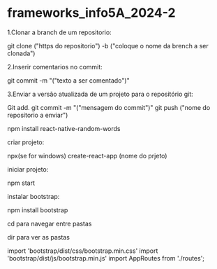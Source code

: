 # frameworks_info5A_2024-2

1.Clonar a branch de um repositorio:

git clone ("https do repositorio") -b ("coloque o nome da brench a ser clonada")

2.Inserir comentarios no commit:

git commit -m "("texto a ser comentado")"

3.Enviar a versão atualizada de um projeto para o repositório git:

Git add.
git commit -m "("mensagem do commit")"
git push ("nome do repositorio a enviar")


npm install react-native-random-words

criar projeto:

npx(se for windows) create-react-app (nome do prjeto)

iniciar projeto:

npm start

instalar bootstrap:

npm install bootstrap

cd para navegar entre pastas

dir para ver as pastas

import 'bootstrap/dist/css/bootstrap.min.css'
import 'bootstrap/dist/js/bootstrap.min.js'
import AppRoutes from './routes';